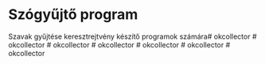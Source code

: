 # Szógyűjtő program

Szavak gyűjtése keresztrejtvény készítő programok számára#   o k c o l l e c t o r  
 #   o k c o l l e c t o r  
 #   o k c o l l e c t o r  
 #   o k c o l l e c t o r  
 #   o k c o l l e c t o r  
 #   o k c o l l e c t o r  
 #   o k c o l l e c t o r  
 
